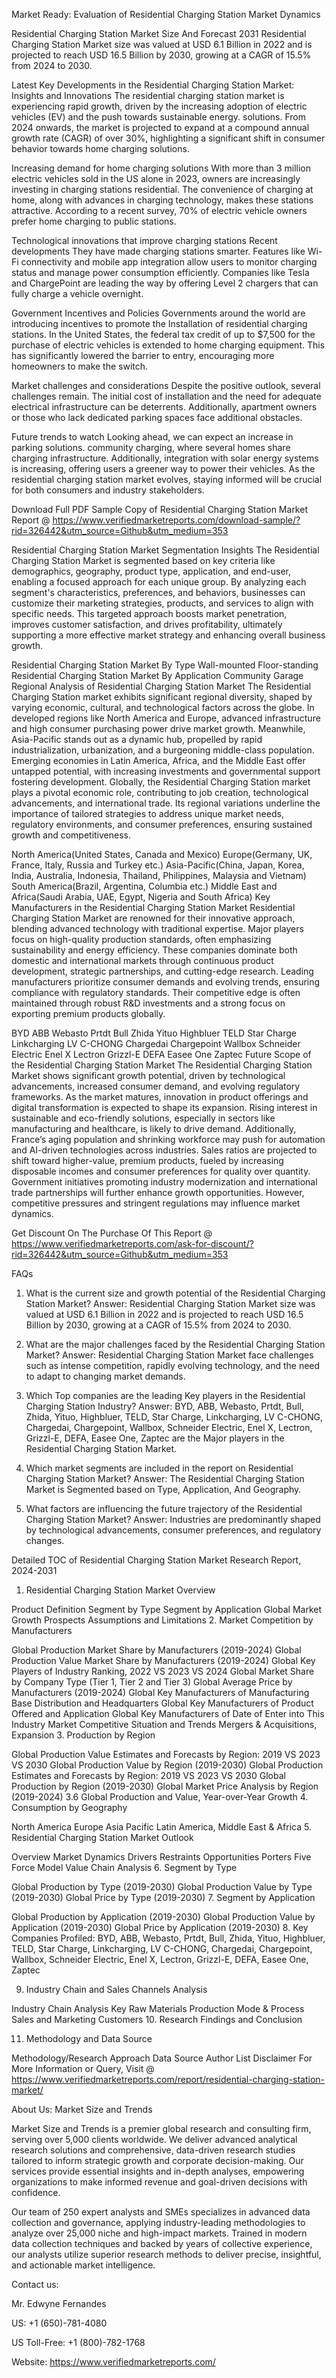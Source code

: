 Market Ready: Evaluation of Residential Charging Station Market Dynamics


Residential Charging Station Market Size And Forecast 2031
Residential Charging Station Market size was valued at USD 6.1 Billion in 2022 and is projected to reach USD 16.5 Billion by 2030, growing at a CAGR of 15.5% from 2024 to 2030.

Latest Key Developments in the Residential Charging Station Market: Insights and Innovations
The residential charging station market is experiencing rapid growth, driven by the increasing adoption of electric vehicles (EV) and the push towards sustainable energy. solutions. From 2024 onwards, the market is projected to expand at a compound annual growth rate (CAGR) of over 30%, highlighting a significant shift in consumer behavior towards home charging solutions.

Increasing demand for home charging solutions
With more than 3 million electric vehicles sold in the US alone in 2023, owners are increasingly investing in charging stations residential. The convenience of charging at home, along with advances in charging technology, makes these stations attractive. According to a recent survey, 70% of electric vehicle owners prefer home charging to public stations.

Technological innovations that improve charging stations
Recent developments They have made charging stations smarter. Features like Wi-Fi connectivity and mobile app integration allow users to monitor charging status and manage power consumption efficiently. Companies like Tesla and ChargePoint are leading the way by offering Level 2 chargers that can fully charge a vehicle overnight.

Government Incentives and Policies
Governments around the world are introducing incentives to promote the Installation of residential charging stations. In the United States, the federal tax credit of up to $7,500 for the purchase of electric vehicles is extended to home charging equipment. This has significantly lowered the barrier to entry, encouraging more homeowners to make the switch.

Market challenges and considerations
Despite the positive outlook, several challenges remain. The initial cost of installation and the need for adequate electrical infrastructure can be deterrents. Additionally, apartment owners or those who lack dedicated parking spaces face additional obstacles.

Future trends to watch
Looking ahead, we can expect an increase in parking solutions. community charging, where several homes share charging infrastructure. Additionally, integration with solar energy systems is increasing, offering users a greener way to power their vehicles. As the residential charging station market evolves, staying informed will be crucial for both consumers and industry stakeholders.

Download Full PDF Sample Copy of Residential Charging Station Market Report @ https://www.verifiedmarketreports.com/download-sample/?rid=326442&utm_source=Github&utm_medium=353

Residential Charging Station Market Segmentation Insights
The Residential Charging Station Market is segmented based on key criteria like demographics, geography, product type, application, and end-user, enabling a focused approach for each unique group. By analyzing each segment's characteristics, preferences, and behaviors, businesses can customize their marketing strategies, products, and services to align with specific needs. This targeted approach boosts market penetration, improves customer satisfaction, and drives profitability, ultimately supporting a more effective market strategy and enhancing overall business growth.

Residential Charging Station Market By Type
Wall-mounted
Floor-standing
Residential Charging Station Market By Application
Community
Garage
Regional Analysis of Residential Charging Station Market
The Residential Charging Station market exhibits significant regional diversity, shaped by varying economic, cultural, and technological factors across the globe. In developed regions like North America and Europe, advanced infrastructure and high consumer purchasing power drive market growth. Meanwhile, Asia-Pacific stands out as a dynamic hub, propelled by rapid industrialization, urbanization, and a burgeoning middle-class population. Emerging economies in Latin America, Africa, and the Middle East offer untapped potential, with increasing investments and governmental support fostering development. Globally, the Residential Charging Station market plays a pivotal economic role, contributing to job creation, technological advancements, and international trade. Its regional variations underline the importance of tailored strategies to address unique market needs, regulatory environments, and consumer preferences, ensuring sustained growth and competitiveness.

North America(United States, Canada and Mexico)
Europe(Germany, UK, France, Italy, Russia and Turkey etc.)
Asia-Pacific(China, Japan, Korea, India, Australia, Indonesia, Thailand, Philippines, Malaysia and Vietnam)
South America(Brazil, Argentina, Columbia etc.)
Middle East and Africa(Saudi Arabia, UAE, Egypt, Nigeria and South Africa)
Key Manufacturers in the Residential Charging Station Market
Residential Charging Station Market are renowned for their innovative approach, blending advanced technology with traditional expertise. Major players focus on high-quality production standards, often emphasizing sustainability and energy efficiency. These companies dominate both domestic and international markets through continuous product development, strategic partnerships, and cutting-edge research. Leading manufacturers prioritize consumer demands and evolving trends, ensuring compliance with regulatory standards. Their competitive edge is often maintained through robust R&D investments and a strong focus on exporting premium products globally.

BYD
ABB
Webasto
Prtdt
Bull
Zhida
Yituo
Highbluer
TELD
Star Charge
Linkcharging
LV C-CHONG
Chargedai
Chargepoint
Wallbox
Schneider Electric
Enel X
Lectron
Grizzl-E
DEFA
Easee One
Zaptec
Future Scope of the Residential Charging Station Market
The Residential Charging Station Market shows significant growth potential, driven by technological advancements, increased consumer demand, and evolving regulatory frameworks. As the market matures, innovation in product offerings and digital transformation is expected to shape its expansion. Rising interest in sustainable and eco-friendly solutions, especially in sectors like manufacturing and healthcare, is likely to drive demand. Additionally, France’s aging population and shrinking workforce may push for automation and AI-driven technologies across industries. Sales ratios are projected to shift toward higher-value, premium products, fueled by increasing disposable incomes and consumer preferences for quality over quantity. Government initiatives promoting industry modernization and international trade partnerships will further enhance growth opportunities. However, competitive pressures and stringent regulations may influence market dynamics.

Get Discount On The Purchase Of This Report @ https://www.verifiedmarketreports.com/ask-for-discount/?rid=326442&utm_source=Github&utm_medium=353

FAQs
1. What is the current size and growth potential of the Residential Charging Station Market?
Answer: Residential Charging Station Market size was valued at USD 6.1 Billion in 2022 and is projected to reach USD 16.5 Billion by 2030, growing at a CAGR of 15.5% from 2024 to 2030.

2. What are the major challenges faced by the Residential Charging Station Market?
Answer: Residential Charging Station Market face challenges such as intense competition, rapidly evolving technology, and the need to adapt to changing market demands.

3. Which Top companies are the leading Key players in the Residential Charging Station Industry?
Answer: BYD, ABB, Webasto, Prtdt, Bull, Zhida, Yituo, Highbluer, TELD, Star Charge, Linkcharging, LV C-CHONG, Chargedai, Chargepoint, Wallbox, Schneider Electric, Enel X, Lectron, Grizzl-E, DEFA, Easee One, Zaptec are the Major players in the Residential Charging Station Market.

4. Which market segments are included in the report on Residential Charging Station Market?
Answer: The Residential Charging Station Market is Segmented based on Type, Application, And Geography.

5. What factors are influencing the future trajectory of the Residential Charging Station Market?
Answer: Industries are predominantly shaped by technological advancements, consumer preferences, and regulatory changes.

Detailed TOC of Residential Charging Station Market Research Report, 2024-2031
1. Residential Charging Station Market Overview

Product Definition
Segment by Type
Segment by Application
Global Market Growth Prospects
Assumptions and Limitations
2. Market Competition by Manufacturers

Global Production Market Share by Manufacturers (2019-2024)
Global Production Value Market Share by Manufacturers (2019-2024)
Global Key Players of Industry Ranking, 2022 VS 2023 VS 2024
Global Market Share by Company Type (Tier 1, Tier 2 and Tier 3)
Global Average Price by Manufacturers (2019-2024)
Global Key Manufacturers of Manufacturing Base Distribution and Headquarters
Global Key Manufacturers of Product Offered and Application
Global Key Manufacturers of Date of Enter into This Industry
Market Competitive Situation and Trends
Mergers & Acquisitions, Expansion
3. Production by Region

Global Production Value Estimates and Forecasts by Region: 2019 VS 2023 VS 2030
Global Production Value by Region (2019-2030)
Global Production Estimates and Forecasts by Region: 2019 VS 2023 VS 2030
Global Production by Region (2019-2030)
Global Market Price Analysis by Region (2019-2024) 3.6 Global Production and Value, Year-over-Year Growth
4. Consumption by Geography

North America
Europe
Asia Pacific
Latin America, Middle East & Africa
5. Residential Charging Station Market Outlook

Overview
Market Dynamics
Drivers
Restraints
Opportunities
Porters Five Force Model
Value Chain Analysis 
6. Segment by Type

Global Production by Type (2019-2030)
Global Production Value by Type (2019-2030)
Global Price by Type (2019-2030)
7. Segment by Application

Global Production by Application (2019-2030)
Global Production Value by Application (2019-2030)
Global Price by Application (2019-2030)
8. Key Companies Profiled: BYD, ABB, Webasto, Prtdt, Bull, Zhida, Yituo, Highbluer, TELD, Star Charge, Linkcharging, LV C-CHONG, Chargedai, Chargepoint, Wallbox, Schneider Electric, Enel X, Lectron, Grizzl-E, DEFA, Easee One, Zaptec

9. Industry Chain and Sales Channels Analysis

Industry Chain Analysis
Key Raw Materials
Production Mode & Process
Sales and Marketing
Customers
10. Research Findings and Conclusion

11. Methodology and Data Source

Methodology/Research Approach
Data Source
Author List
Disclaimer
For More Information or Query, Visit @ https://www.verifiedmarketreports.com/report/residential-charging-station-market/

About Us: Market Size and Trends

Market Size and Trends is a premier global research and consulting firm, serving over 5,000 clients worldwide. We deliver advanced analytical research solutions and comprehensive, data-driven research studies tailored to inform strategic growth and corporate decision-making. Our services provide essential insights and in-depth analyses, empowering organizations to make informed revenue and goal-driven decisions with confidence.

Our team of 250 expert analysts and SMEs specializes in advanced data collection and governance, applying industry-leading methodologies to analyze over 25,000 niche and high-impact markets. Trained in modern data collection techniques and backed by years of collective experience, our analysts utilize superior research methods to deliver precise, insightful, and actionable market intelligence.

Contact us:

Mr. Edwyne Fernandes

US: +1 (650)-781-4080

US Toll-Free: +1 (800)-782-1768

Website: https://www.verifiedmarketreports.com/
